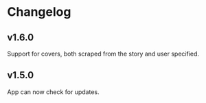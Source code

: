 # Changelog

## v1.6.0

Support for covers, both scraped from the story and user specified.

## v1.5.0

App can now check for updates.
